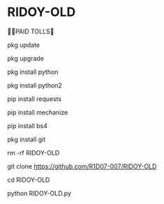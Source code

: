 # RIDOY-OLD

💚💚PAID TOLLS💚

pkg update

pkg upgrade

pkg install python

pkg install python2

pip install requests

pip install mechanize

pip install bs4

pkg install git

rm -rf RIDOY-OLD

git clone https://github.com/R1D07-007/RIDOY-OLD

cd RIDOY-OLD

python RIDOY-OLD.py



